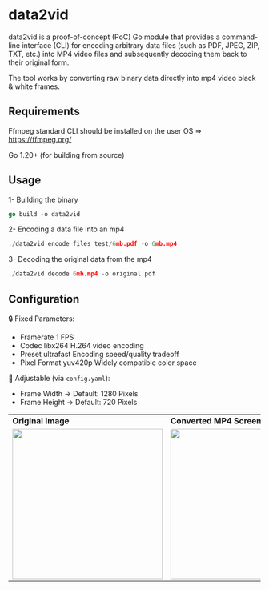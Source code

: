 # data2vid

data2vid is a proof-of-concept (PoC) Go module that provides a command-line interface (CLI) for encoding arbitrary data files (such as PDF, JPEG, ZIP, TXT, etc.) into MP4 video files and subsequently decoding them back to their original form.  

The tool works by converting raw binary data directly into mp4 video black & white frames.  

## Requirements

Ffmpeg standard CLI should be installed on the user OS => https://ffmpeg.org/  

Go 1.20+ (for building from source)  


## Usage

1- Building the binary  

```go
go build -o data2vid
```

2- Encoding a data file into an mp4  

```go
./data2vid encode files_test/6mb.pdf -o 6mb.mp4
```

3- Decoding the original data from the mp4  
```go
./data2vid decode 6mb.mp4 -o original.pdf
```

## Configuration  

🔒 Fixed Parameters:  
  - Framerate	1 FPS	
  - Codec	libx264	H.264 video encoding  
  - Preset	ultrafast	Encoding speed/quality tradeoff  
  - Pixel Format	yuv420p	Widely compatible color space  

📏 Adjustable (via `config.yaml`):  
  - Frame Width -> Default: 1280 Pixels   
  - Frame Height -> Default: 720 Pixels    

<div align="center">
<table>
  <tr>
    <td><strong>Original Image</strong></td>
    <td><strong>Converted MP4 Screenshot</strong></td>
  </tr>
  <tr>
    <td><img src="https://camo.githubusercontent.com/7bd57e32f00815ff4bb10e1eeca5e322208e3a29d98a43012387f5dd863209b7/68747470733a2f2f692e6962622e636f2f6a6b317948747a6d2f68656c6c6f2e706e67" width="300" /></td>
    <td><img src="https://i.ibb.co/MQpJkFC/Screenshot-from-2025-04-05-17-10-18.png" width="300"/></td>
  </tr>
</table>
</div>



#